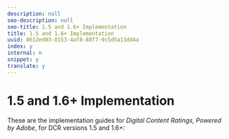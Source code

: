 ```yaml
---
description: null
seo-description: null
seo-title: 1.5 and 1.6+ Implementation
title: 1.5 and 1.6+ Implementation
uuid: 8612ed03-8153-4af8-88f7-9c5d5a13dd4a
index: y
internal: n
snippet: y
translate: y
---
```


# 1.5 and 1.6+ Implementation

These are the implementation guides for *Digital Content Ratings, Powered by Adobe*, for DCR versions 1.5 and 1.6+: 
